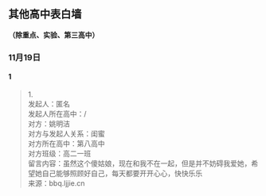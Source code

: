 ## 其他高中表白墙
**（除重点、实验、第三高中）**
### 11月19日
#### 1
> 1.<br>
> 发起人：匿名<br>
>发起人所在高中：/<br>
>对方：姚明洁<br>
>对方与发起人关系：闺蜜<br>
>对方所在高中：第八高中<br>
>对方班级：高二一班<br>
>留言内容：虽然这个傻姑娘，现在和我不在一起，但是并不妨碍我爱她，希望她自己能够照顾好自己，每天都要开开心心，快快乐乐<br>
>来源：bbq.ljjie.cn
